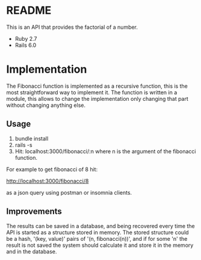 # README
This is an API that provides the factorial of a number.
* Ruby 2.7
* Rails 6.0

# Implementation
The Fibonacci function is implemented as a recursive function,
this is the most straightforward way to implement it.
The function is written in a module, this allows to change the implementation only changing that part without changing anything else.

## Usage
1. bundle install
2. rails -s
3. Hit: localhost:3000/fibonacci/:n
where n is the argument of the fibonacci function.

For example to get fibonacci of 8 hit:

[http://localhost:3000/fibonacci/8](http://localhost:3000/fibonacci/8)

as a json query using postman or insomnia clients.

## Improvements

The results can be saved in a database, and being recovered every time the API is started as a structure stored in memory. The stored structure could be a hash, '(key, value)' pairs of '(n, fibonacci(n))', and if for some 'n' the result is not saved the system should calculate it and store it in the memory and in the database.
